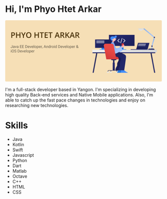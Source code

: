# Hi, I'm Phyo Htet Arkar

<img src="/cover.png">

I'm a full-stack developer based in Yangon. I'm specializing in developing high quality Back-end services and Native Mobile applications. Also, I'm able to catch up the fast pace changes in technologies and enjoy on researching new technologies.

# Skills

- Java
- Kotlin
- Swift
- Javascript
- Python
- Dart
- Matlab
- Octave
- C++
- HTML
- CSS
